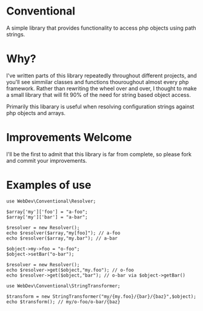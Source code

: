 Conventional
============

A simple library that provides functionality to access php objects using path strings.

Why?
====
I've written parts of this library repeatedly throughout different projects, and you'll see simmilar classes and functions thouroughout almost every php framework. Rather than rewriting the wheel over and over, I thought to make a small library that will fit 90% of the need for string based object access.

Primarily this libarary is useful when resolving configuration strings against php objects and arrays.

Improvements Welcome
====================
I'll be the first to admit that this library is far from complete, so please fork and commit your improvements.

Examples of use
===============

    use WebDev\Conventional\Resolver;

    $array['my']['foo'] = "a-foo";
    $array['my']['bar'] = "a-bar";

    $resolver = new Resolver();
    echo $resolver($array,"my[foo]"); // a-foo
    echo $resolver($array,"my.bar"); // a-bar

    $object->my->foo = "o-foo";
    $object->setBar("o-bar");

    $resolver = new Resolver();
    echo $resolver->get($object,"my.foo"); // o-foo
    echo $resolver->get($object,"bar"); // o-bar via $object->getBar()

    use WebDev\Conventional\StringTransformer;

    $transform = new StringTransformer("my/{my.foo}/{bar}/{baz}",$object);
    echo $transform(); // my/o-foo/o-bar/{baz}